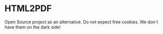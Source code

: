 # HTML2PDF
Open Source project as an alternative. Do not expect free cookies. We don´t have them on the dark side!
